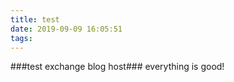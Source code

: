 ```yaml
---
title: test
date: 2019-09-09 16:05:51
tags:
---
```


###test exchange blog host###
everything is good!
